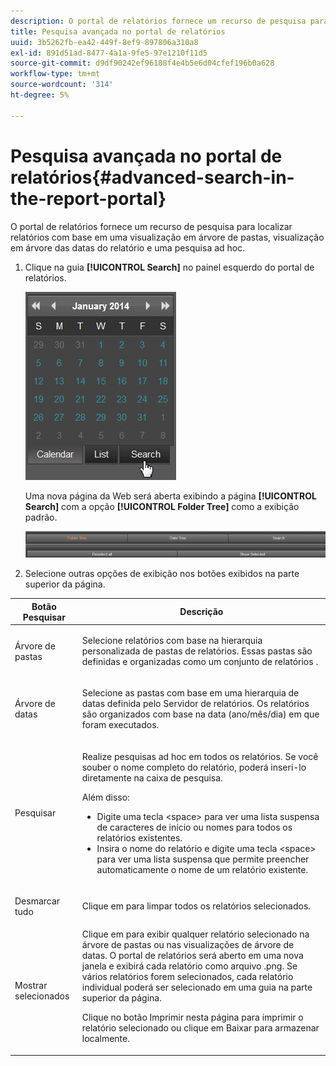 ```yaml
---
description: O portal de relatórios fornece um recurso de pesquisa para localizar relatórios com base em uma visualização em árvore de pastas, visualização em árvore das datas do relatório e uma pesquisa ad hoc.
title: Pesquisa avançada no portal de relatórios
uuid: 3b5262fb-ea42-449f-8ef9-897806a310a8
exl-id: 891d51ad-8477-4a1a-9fe5-97e1210f11d5
source-git-commit: d9df90242ef96188f4e4b5e6d04cfef196b0a628
workflow-type: tm+mt
source-wordcount: '314'
ht-degree: 5%

---
```


# Pesquisa avançada no portal de relatórios{#advanced-search-in-the-report-portal}

O portal de relatórios fornece um recurso de pesquisa para localizar relatórios com base em uma visualização em árvore de pastas, visualização em árvore das datas do relatório e uma pesquisa ad hoc.

1. Clique na guia **[!UICONTROL Search]** no painel esquerdo do portal de relatórios.

   ![](assets/report_portal_search_button.png)

   Uma nova página da Web será aberta exibindo a página **[!UICONTROL Search]** com a opção **[!UICONTROL Folder Tree]** como a exibição padrão.

   ![](assets/report_portal_search_headers.png)

1. Selecione outras opções de exibição nos botões exibidos na parte superior da página.

<table id="table_02610040A3284C07B62A6E70C0421573"> 
 <thead> 
  <tr> 
   <th colname="col1" class="entry"> Botão Pesquisar </th> 
   <th colname="col2" class="entry"> Descrição </th> 
  </tr> 
 </thead>
 <tbody> 
  <tr> 
   <td colname="col1"> <p>Árvore de pastas </p> </td> 
   <td colname="col2"> <p>Selecione relatórios com base na hierarquia personalizada de pastas de relatórios. Essas pastas são definidas e organizadas como um conjunto de relatórios <a href="../../home/c-rpt-oview/c-work-rpt-sets/c-work-rpt-sets.md#concept-a5f078668e1245e684cb2a778c8803d5"></a>. </p> </td> 
  </tr> 
  <tr> 
   <td colname="col1"> <p>Árvore de datas </p> </td> 
   <td colname="col2"> <p>Selecione as pastas com base em uma hierarquia de datas definida pelo Servidor de relatórios. Os relatórios são organizados com base na data (ano/mês/dia) em que foram executados. </p> </td> 
  </tr> 
  <tr> 
   <td colname="col1"> <p>Pesquisar </p> </td> 
   <td colname="col2"> <p>Realize pesquisas ad hoc em todos os relatórios. Se você souber o nome completo do relatório, poderá inseri-lo diretamente na caixa de pesquisa. </p> <p>Além disso: </p> 
    <ul id="ul_EAE30AAA865942078D0C6C0AE527C07C"> 
     <li id="li_F5213977442F4B89A62CA6BC315F95BE">Digite uma tecla &lt;space&gt; para ver uma lista suspensa de caracteres de início ou nomes para todos os relatórios existentes. </li> 
     <li id="li_C28799438777471290B424CAFFCAF810">Insira o nome do relatório e digite uma tecla &lt;space&gt; para ver uma lista suspensa que permite preencher automaticamente o nome de um relatório existente. </li> 
    </ul> </td> 
  </tr> 
  <tr> 
   <td colname="col1"> <p>Desmarcar tudo </p> </td> 
   <td colname="col2"> Clique em para limpar todos os relatórios selecionados. </td> 
  </tr> 
  <tr> 
   <td colname="col1"> <p>Mostrar selecionados </p> </td> 
   <td colname="col2">Clique em para exibir qualquer relatório selecionado na árvore de pastas ou nas visualizações de árvore de datas. O portal de relatórios será aberto em uma nova janela e exibirá cada relatório como arquivo .png. Se vários relatórios forem selecionados, cada relatório individual poderá ser selecionado em uma guia na parte superior da página. <p>Clique no botão <span class="uicontrol"> Imprimir</span> nesta página para imprimir o relatório selecionado ou clique em <span class="uicontrol"> Baixar</span> para armazenar localmente. </p> </td> 
  </tr> 
 </tbody> 
</table>
